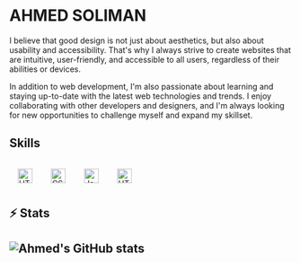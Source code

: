 <h1>AHMED SOLIMAN</h1>

I believe that good design is not just about aesthetics, but also about usability and accessibility. That's why I always strive to create websites that are intuitive, user-friendly, and accessible to all users, regardless of their abilities or devices.

In addition to web development, I'm also passionate about learning and staying up-to-date with the latest web technologies and trends. I enjoy collaborating with other developers and designers, and I'm always looking for new opportunities to challenge myself and expand my skillset.

<h2>Skills</h2>

<img align="left" alt="HTML" width="26px" style="padding:15px;" src="https://cdn.jsdelivr.net/gh/devicons/devicon/icons/html5/html5-plain.svg" />
<img align="left" alt="CSS" width="26px" style="padding:15px;" src="https://cdn.jsdelivr.net/gh/devicons/devicon/icons/css3/css3-plain.svg" />
<img align="left" alt="JavaScript" width="26px" style="padding:15px;" src="https://cdn.jsdelivr.net/gh/devicons/devicon/icons/javascript/javascript-plain.svg" />
<img align="left" alt="HTML" width="26px" style="padding:15px;
"src="https://cdn.jsdelivr.net/gh/devicons/devicon/icons/python/python-original.svg" />

</br>
</br>
</br>
<h2>⚡ Stats<h2>


![Ahmed's GitHub stats](https://github-readme-stats.vercel.app/api?username=AhmedSoli&theme=vision-friendly-dark&hide_border=true)





